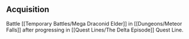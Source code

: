 ## Acquisition
Battle [[Temporary Battles/Mega Draconid Elder]] in [[Dungeons/Meteor Falls]] after progressing in [[Quest Lines/The Delta Episode]] Quest Line.